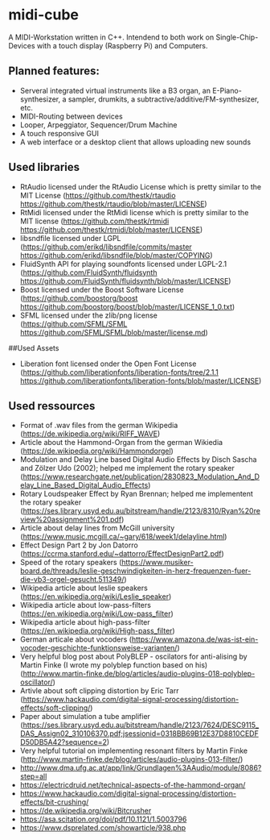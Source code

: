 # midi-cube

A MIDI-Workstation written in C++. Intendend to both work on Single-Chip-Devices with a touch display (Raspberry Pi) and Computers.

## Planned features:
* Serveral integrated virtual instruments like a B3 organ, an E-Piano-synthesizer, a sampler, drumkits, a subtractive/additive/FM-synthesizer, etc.
* MIDI-Routing between devices
* Looper, Arpeggiator, Sequencer/Drum Machine
* A touch responsive GUI
* A web interface or a desktop client that allows uploading new sounds

## Used libraries
* RtAudio licensed under the RtAudio License which is pretty similar to the MIT License (https://github.com/thestk/rtaudio https://github.com/thestk/rtaudio/blob/master/LICENSE)
* RtMidi licensed under the RtMidi license which is pretty similar to the MIT license (https://github.com/thestk/rtmidi https://github.com/thestk/rtmidi/blob/master/LICENSE)
* libsndfile licensed under LGPL (https://github.com/erikd/libsndfile/commits/master https://github.com/erikd/libsndfile/blob/master/COPYING)
* FluidSynth API for playing soundfonts licensed under LGPL-2.1 (https://github.com/FluidSynth/fluidsynth https://github.com/FluidSynth/fluidsynth/blob/master/LICENSE)
* Boost licensed under the Boost Software License (https://github.com/boostorg/boost https://github.com/boostorg/boost/blob/master/LICENSE_1_0.txt)
* SFML licensed under the zlib/png license (https://github.com/SFML/SFML https://github.com/SFML/SFML/blob/master/license.md)

##Used Assets
* Liberation font licensed onder the Open Font License (https://github.com/liberationfonts/liberation-fonts/tree/2.1.1 https://github.com/liberationfonts/liberation-fonts/blob/master/LICENSE)

## Used ressources
* Format of .wav files from the german Wikipedia (https://de.wikipedia.org/wiki/RIFF_WAVE)
* Article about the Hammond-Organ from the german Wikiedia (https://de.wikipedia.org/wiki/Hammondorgel)
* Modulation and Delay Line based Digital Audio Effects by Disch Sascha and Zölzer Udo (2002); helped me implement the rotary speaker (https://www.researchgate.net/publication/2830823_Modulation_And_Delay_Line_Based_Digital_Audio_Effects)
* Rotary Loudspeaker Effect by Ryan Brennan; helped me implementent the rotary speaker (https://ses.library.usyd.edu.au/bitstream/handle/2123/8310/Ryan%20review%20assignment%201.pdf)
* Article about delay lines from McGill university (https://www.music.mcgill.ca/~gary/618/week1/delayline.html)
* Effect Design Part 2 by Jon Datorro (https://ccrma.stanford.edu/~dattorro/EffectDesignPart2.pdf)
* Speed of the rotary speakers (https://www.musiker-board.de/threads/leslie-geschwindigkeiten-in-herz-frequenzen-fuer-die-vb3-orgel-gesucht.511349/)
* Wikipedia article about leslie speakers (https://en.wikipedia.org/wiki/Leslie_speaker)
* Wikipedia article about low-pass-filters (https://en.wikipedia.org/wiki/Low-pass_filter)
* Wikipedia article about high-pass-filter (https://en.wikipedia.org/wiki/High-pass_filter)
* German articale about vocoders (https://www.amazona.de/was-ist-ein-vocoder-geschichte-funktionsweise-varianten/)
* Very helpful blog post about PolyBLEP - oscilators for anti-alising by Martin Finke (I wrote my polyblep function based on his) (http://www.martin-finke.de/blog/articles/audio-plugins-018-polyblep-oscillator/)
* Artivle about soft clipping distortion by Eric Tarr (https://www.hackaudio.com/digital-signal-processing/distortion-effects/soft-clipping/)
* Paper about simulation a tube amplifier (https://ses.library.usyd.edu.au/bitstream/handle/2123/7624/DESC9115_DAS_Assign02_310106370.pdf;jsessionid=0318BB69B12E37D8810CEDFD50DB5A42?sequence=2)
* Very helpful tutorial on implementing resonant filters by Martin Finke (http://www.martin-finke.de/blog/articles/audio-plugins-013-filter/)
* http://www.dma.ufg.ac.at/app/link/Grundlagen%3AAudio/module/8086?step=all
* https://electricdruid.net/technical-aspects-of-the-hammond-organ/
* https://www.hackaudio.com/digital-signal-processing/distortion-effects/bit-crushing/
* https://de.wikipedia.org/wiki/Bitcrusher
* https://asa.scitation.org/doi/pdf/10.1121/1.5003796
* https://www.dsprelated.com/showarticle/938.php
